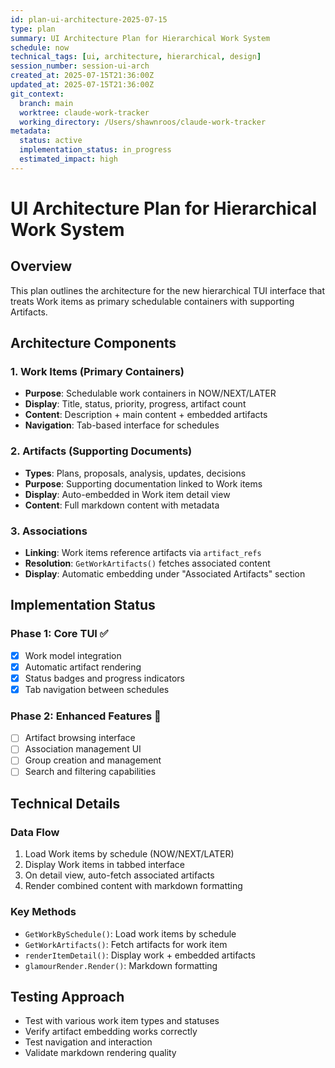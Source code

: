 ```yaml
---
id: plan-ui-architecture-2025-07-15
type: plan
summary: UI Architecture Plan for Hierarchical Work System
schedule: now
technical_tags: [ui, architecture, hierarchical, design]
session_number: session-ui-arch
created_at: 2025-07-15T21:36:00Z
updated_at: 2025-07-15T21:36:00Z
git_context:
  branch: main
  worktree: claude-work-tracker
  working_directory: /Users/shawnroos/claude-work-tracker
metadata:
  status: active
  implementation_status: in_progress
  estimated_impact: high
---
```


# UI Architecture Plan for Hierarchical Work System

## Overview

This plan outlines the architecture for the new hierarchical TUI interface that treats Work items as primary schedulable containers with supporting Artifacts.

## Architecture Components

### 1. Work Items (Primary Containers)
- **Purpose**: Schedulable work containers in NOW/NEXT/LATER
- **Display**: Title, status, priority, progress, artifact count
- **Content**: Description + main content + embedded artifacts
- **Navigation**: Tab-based interface for schedules

### 2. Artifacts (Supporting Documents)
- **Types**: Plans, proposals, analysis, updates, decisions
- **Purpose**: Supporting documentation linked to Work items
- **Display**: Auto-embedded in Work item detail view
- **Content**: Full markdown content with metadata

### 3. Associations
- **Linking**: Work items reference artifacts via `artifact_refs`
- **Resolution**: `GetWorkArtifacts()` fetches associated content
- **Display**: Automatic embedding under "Associated Artifacts" section

## Implementation Status

### Phase 1: Core TUI ✅
- [x] Work model integration
- [x] Automatic artifact rendering
- [x] Status badges and progress indicators
- [x] Tab navigation between schedules

### Phase 2: Enhanced Features 🔄
- [ ] Artifact browsing interface
- [ ] Association management UI
- [ ] Group creation and management
- [ ] Search and filtering capabilities

## Technical Details

### Data Flow
1. Load Work items by schedule (NOW/NEXT/LATER)
2. Display Work items in tabbed interface
3. On detail view, auto-fetch associated artifacts
4. Render combined content with markdown formatting

### Key Methods
- `GetWorkBySchedule()`: Load work items by schedule
- `GetWorkArtifacts()`: Fetch artifacts for work item
- `renderItemDetail()`: Display work + embedded artifacts
- `glamourRender.Render()`: Markdown formatting

## Testing Approach

- Test with various work item types and statuses
- Verify artifact embedding works correctly
- Test navigation and interaction
- Validate markdown rendering quality